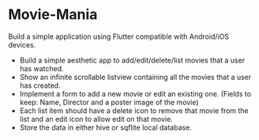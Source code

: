 # Movie-Mania



Build a simple application using Flutter compatible with Android/iOS devices.

- Build a simple aesthetic app to add/edit/delete/list movies that a user has watched.
- Show an infinite scrollable listview containing all the movies that a user has created.
- Implement a form to add a new movie or edit an existing one. (Fields to keep: Name, Director and a poster image of the movie)
- Each list item should have a delete icon to remove that movie from the list and an edit icon to allow edit on that movie.
- Store the data in either hive or sqflite local database.

